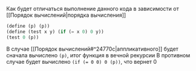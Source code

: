 Как будет отличаться выполнение данного кода в зависимости от [[Порядок вычислений|порядка вычисления]]
```scheme
(define (p) (p))
(define (test x y) (if (= x 0) 0 y))
(test 0 (p))
```
В случае [[Порядок вычислений#^24770c|аппликативного]]  будет сначала вычислено `(p)`, итог функция в вечной рекурсии
В противном случае будет вычислено `(if (= 0 0) 0 (p))`, что вернет 0